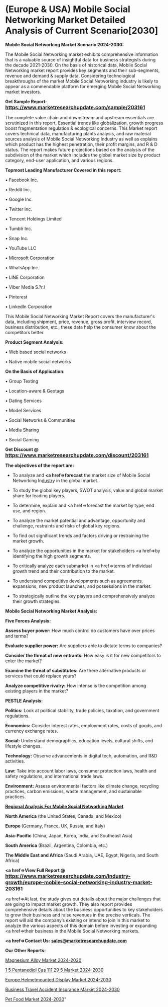 # (Europe & USA) Mobile Social Networking Market Detailed Analysis of Current Scenario[2030]

<strong>Mobile Social Networking Market Scenario 2024-2030:</strong>

The Mobile Social Networking market exhibits comprehensive information that is a valuable source of insightful data for business strategists during the decade 2021-2030. On the basis of historical data, Mobile Social Networking market report provides key segments and their sub-segments, revenue and demand &amp; supply data. Considering technological breakthroughs of the market Mobile Social Networking industry is likely to appear as a commendable platform for emerging Mobile Social Networking market investors.

<strong>Get Sample Report: <a href=https://www.marketresearchupdate.com/sample/203161><font size=3 color=#0000ff>https://www.marketresearchupdate.com/sample/203161</font></a></strong>

The complete value chain and downstream and upstream essentials are scrutinized in this report. Essential trends like globalization, growth progress boost fragmentation regulation &amp; ecological concerns. This Market report covers technical data, manufacturing plants analysis, and raw material sources analysis of Mobile Social Networking Industry as well as explains which product has the highest penetration, their profit margins, and R & D status. The report makes future projections based on the analysis of the subdivision of the market which includes the global market size by product category, end-user application, and various regions.

<strong>Topmost Leading Manufacturer Covered in this report:</strong>

• Facebook Inc.

• Reddit Inc.

• Google Inc.

• Twitter Inc.

• Tencent Holdings Limited

• Tumblr Inc.

• Snap Inc.

• YouTube LLC

• Microsoft Corporation

• WhatsApp Inc.

• LINE Corporation

• Viber Media S.?r.l

• Pinterest

• LinkedIn Corporation

This Mobile Social Networking Market Report covers the manufacturer's data, including shipment, price, revenue, gross profit, interview record, business distribution, etc., these data help the consumer know about the competitors better.

<strong>Product Segment Analysis: </strong>

• Web based social networks

• Native mobile social networks

<strong>On the Basis of Application:</strong>

• Group Texting

• Location-aware & Geotags

• Dating Services

• Model Services

• Social Networks & Communities

• Media Sharing

• Social Gaming

<strong>Get Discount @ <a href=https://www.marketresearchupdate.com/discount/203161><font size=3 color=#0000ff>https://www.marketresearchupdate.com/discount/203161</font></a></strong>

<strong><b>The objectives of the report are:</b></strong>

- To analyze and <strong><a href=><strong>forecast</strong></a></strong> the market size of Mobile Social Networking In<a href=ASDF991299>dustr</a>y in the global market.

- To study the global key players, SWOT analysis, value and global market share for leading players.

- To determine, explain and <a href=>forecast</a> the market by type, end use, and region.

- To analyze the market potential and advantage, opportunity and challenge, restraints and risks of global key regions.

- To find out significant trends and factors driving or restraining the market growth.

- To analyze the opportunities in the market for stakeholders <a href=>by</a> identifying the high growth segments.

- To critically analyze each submarket in <a href=>terms</a> of individual growth trend and their contribution to the market.

- To understand competitive developments such as agreements, expansions, new product launches, and possessions in the market.

- To strategically outline the key players and comprehensively analyze their growth strategies.

<strong>Mobile Social Networking Market Analysis:</strong>

<strong>Five Forces Analysis:</strong>

<strong>Assess buyer power:</strong> How much control do customers have over prices and terms?

<strong>Evaluate supplier power:</strong> Are suppliers able to dictate terms to companies?

<strong>Consider the threat of new entrants:</strong> How easy is it for new competitors to enter the market?

<strong>Examine the threat of substitutes:</strong> Are there alternative products or services that could replace yours?

<strong>Analyze competitive rivalry:</strong> How intense is the competition among existing players in the market?

<strong>PESTLE Analysis:</strong>

<strong>Politics:</strong> Look at political stability, trade policies, taxation, and government regulations.

<strong>Economics:</strong> Consider interest rates, employment rates, costs of goods, and currency exchange rates.

<strong>Social:</strong> Understand demographics, education levels, cultural shifts, and lifestyle changes.

<strong>Technology:</strong> Observe advancements in digital tech, automation, and R&D activities.

<strong>Law:</strong> Take into account labor laws, consumer protection laws, health and safety regulations, and international trade laws.

<strong>Environment:</strong> Assess environmental factors like climate change, recycling practices, carbon emissions, waste management, and sustainable practices.

<strong><u><b>Regional Analysis For Mobile Social Networking Market</b></u></strong>

<strong><b>North America</b></strong> (the United States, Canada, and Mexico)

<strong><b>Europe </b></strong>(Germany, France, UK, Russia, and Italy)

<strong><b>Asia-Pacific</b></strong> (China, Japan, Korea, India, and Southeast Asia)

<strong><b>South America</b></strong> (Brazil, Argentina, Colombia, etc.)

<strong><b>The Middle East and Africa</b></strong> (Saudi Arabia, UAE, Egypt, Nigeria, and South Africa)

<strong><a href=>View Full Report</a> @ <a href=https://www.marketresearchupdate.com/industry-growth/europe-mobile-social-networking-industry-market-203161><font size=3 color=#0000ff>https://www.marketresearchupdate.com/industry-growth/europe-mobile-social-networking-industry-market-203161</font></a></strong>

<a href=>At last,</a> the study gives out details about the major challenges that are going to impact market growth. They also report provides comprehensive details about the business opportunities to key stakeholders to grow their business and raise revenues in the precise verticals. The report will aid the company’s existing or intend to join in this market to analyze the various aspects of this domain before investing or expanding <a href=>their</a> business in the Mobile Social Networking markets.

<strong><a href=>Contact Us:</a></strong>
<strong>sales@marketresearchupdate.com</strong>

<strong>Our Other Reports:</strong>

<a href=https://www.linkedin.com/pulse/magnesium-alloy-market-industry-analysis-segments>Magnesium Alloy Market 2024-2030</a>

<a href=https://www.linkedin.com/pulse/1-5-pentanediol-cas-111-29-5-market-2023-remarking>1 5 Pentanediol Cas 111 29 5 Market 2024-2030</a>

<a href=https://www.linkedin.com/pulse/europe-helmetmounted-display-market-overview-demand-size>Europe Helmetmounted Display Market 2024-2030</a>

<a href=https://www.linkedin.com/pulse/business-travel-accident-insurance-market-0utcf/>Business Travel Accident Insurance Market 2024-2030</a>

<a href=https://medium.com/@kagwadeaishwarya392/pet-food-market-research-study-2023-overview-b501ab65c63c>Pet Food Market 2024-2030</a>"

